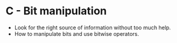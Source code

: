 # C - Bit manipulation

- Look for the right source of information without too much help.
- How to manipulate bits and use bitwise operators.
